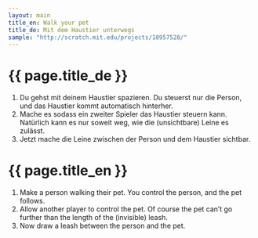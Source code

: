 ```yaml
---
layout: main
title_en: Walk your pet
title_de: Mit dem Haustier unterwegs
sample: "http://scratch.mit.edu/projects/18957528/"
---
```


# {{ page.title_de }}

1. Du gehst mit deinem Haustier spazieren. Du steuerst nur die Person, und das Haustier kommt automatisch hinterher.
2. Mache es sodass ein zweiter Spieler das Haustier steuern kann. Natürlich kann es nur soweit weg, wie die (unsichtbare) Leine es zulässt.
3. Jetzt mache die Leine zwischen der Person und dem Haustier sichtbar.

# {{ page.title_en }}

1. Make a person walking their pet. You control the person, and the pet follows.
2. Allow another player to control the pet. Of course the pet can’t go further than the length of the (invisible) leash.
3. Now draw a leash between the person and the pet.
